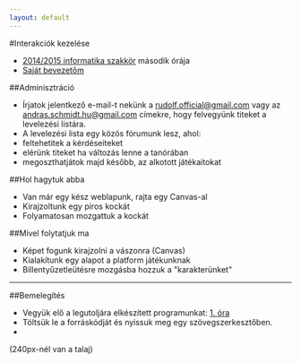 ```yaml
---
layout: default
---
```

#Interakciók kezelése

 - [2014/2015 informatika szakkör][szakkor_honlap] második órája
 - [Saját bevezetőm][bevezeto]

[szakkor_honlap]: http://rizsi.github.io/szakkor2014/index.html
[bevezeto]: http://rizsi.github.io/szakkor2014/orak/hr-02/bevezeto.html

##Adminisztráció

 - Írjatok jelentkező e-mail-t nekünk a [rudolf.official@gmail.com](mailto:rudolf.official@gmail.com) vagy az [andras.schmidt.hu@gmail.com](mailto:andras.schmidt.hu@gmail.com) címekre, hogy felvegyünk titeket a levelezési listára.
 - A levelezési lista egy közös fórumunk lesz, ahol:
  - feltehetitek a kérdéseiteket
  - elérünk titeket ha változás lenne a tanórában
  - megoszthatjátok majd később, az alkotott játékaitokat

##Hol hagytuk abba

 - Van már egy kész weblapunk, rajta egy Canvas-al
 - Kirajzoltunk egy piros kockát
 - Folyamatosan mozgattuk a kockát

##Mivel folytatjuk ma

 - Képet fogunk kirajzolni a vászonra (Canvas)
 - Kialakítunk egy alapot a platform játékunknak
 - Billentyűzetleütésre mozgásba hozzuk a "karakterünket"

---------------------------

##Bemelegítés

 - Vegyük elő a legutoljára elkészített programunkat: [1. óra](http://rizsi.github.io/szakkor2014/orak/sa-01/program.html)
 - Töltsük le a forráskódját és nyissuk meg egy szövegszerkesztőben.
 - 
 
 (240px-nél van a talaj)


